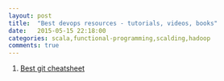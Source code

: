 ```yaml
---
layout: post
title:  "Best devops resources - tutorials, videos, books"
date:   2015-05-15 22:18:00
categories: scala,functional-programming,scalding,hadoop
comments: true
---
```

1. [Best git cheatsheet](https://gist.github.com/hofmannsven/6814451)